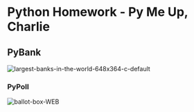 # Python Homework - Py Me Up, Charlie

## PyBank
![largest-banks-in-the-world-648x364-c-default](https://user-images.githubusercontent.com/60836219/94639363-df4f6280-0290-11eb-9281-6a53825f46e1.jpg)







### PyPoll
![ballot-box-WEB](https://user-images.githubusercontent.com/60836219/94639378-e5454380-0290-11eb-88f9-38e8d399b34e.jpg)
